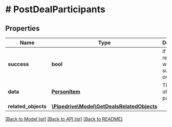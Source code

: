 # # PostDealParticipants

## Properties

Name | Type | Description | Notes
------------ | ------------- | ------------- | -------------
**success** | **bool** | If the request was successful or not | [optional]
**data** | [**PersonItem**](PersonItem.md) | The object of participant | [optional]
**related_objects** | [**\Pipedrive\Model\GetDealsRelatedObjects**](GetDealsRelatedObjects.md) |  | [optional]

[[Back to Model list]](../../README.md#models) [[Back to API list]](../../README.md#endpoints) [[Back to README]](../../README.md)
